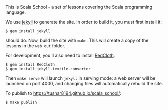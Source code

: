 This is Scala School - a set of lessons covering the Scala programming language.

We use [jekyll](https://github.com/mojombo/jekyll) to generate the site. In order to build it, you must first install it:

	$ gem install jekyll

should do. Now, build the site with `make`. This will create a copy of the lessons in the `web.out` folder.

For development, you'll also need to install [RedCloth](https://redcloth.org/).

	$ gem install RedCloth
	$ gem install jekyll-textile-converter

Then `make serve` will launch `jekyll` in serving mode: a web server will be launched on port 4000, and changing files will automatically rebuild the site.

To publish to https://tushar8194.github.io/scala_school/:

	$ make publish
